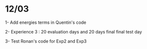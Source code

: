 # 12/03
1- Add energies terms in Quentin's code  

2- Experience 3 : 20 evaluation days and 20 days final final test day

3- Test Ronan's code for Exp2 and Exp3 

